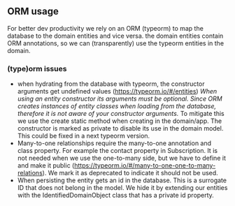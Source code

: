 ## ORM usage 
For better dev productivity we rely on an ORM (typeorm) to map the database to the domain entities and vice versa. the domain entities contain ORM annotations, so we can (transparently) use the typeorm entities in the domain. 
### (type)orm issues
* when hydrating from the database with typeorm, the constructor arguments get undefined values (https://typeorm.io/#/entities) _When using an entity constructor its arguments must be optional. Since ORM creates instances of entity classes when loading from the database, therefore it is not aware of your constructor arguments._ 
To mitigate this we use the create static method when creating in the domain/app. The constructor is marked as private to disable its use in the domain model. This could be fixed in a next typeorm version.
* Many-to-one relationships require the many-to-one annotation and class property. For example the contact property in Subscription. It is not needed when we use the one-to-many side, but we have to define it and make it public (https://typeorm.io/#/many-to-one-one-to-many-relations). We mark it as deprecated to indicate it should not be used. 
* When persisting the entity gets an id in the database. This is a surrogate ID that does not belong in the model. We hide it by extending our entities with the IdentifiedDomainObject class  that has a private id property.